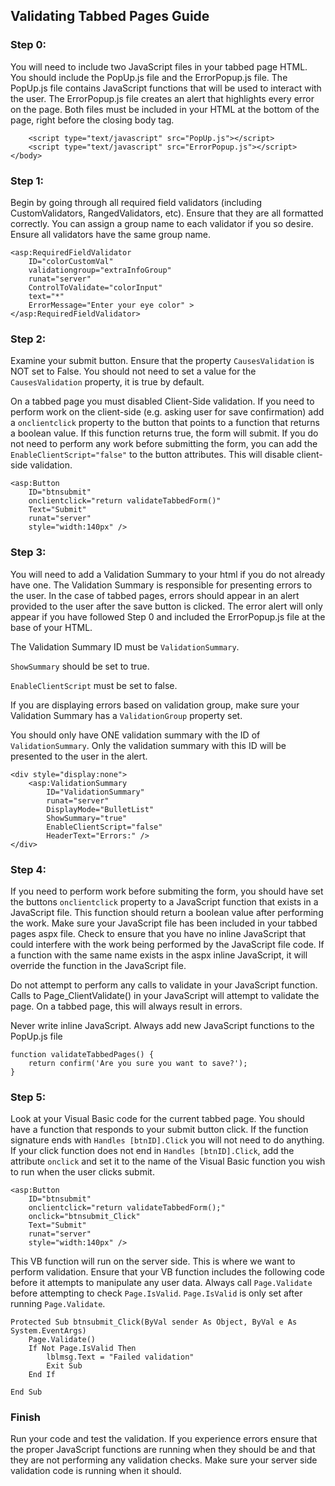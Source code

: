 ﻿## Validating Tabbed Pages Guide 

### Step 0: 

You will need to include two JavaScript files in your tabbed page HTML. You should include the PopUp.js file and the ErrorPopup.js file. The PopUp.js file contains JavaScript functions that will be used to interact with the user. The ErrorPopup.js file creates an alert that highlights every error on the page. Both files must be included in your HTML at the bottom of the page, right before the closing body tag.

```
	<script type="text/javascript" src="PopUp.js"></script>
    <script type="text/javascript" src="ErrorPopup.js"></script>
</body>
```


### Step 1: 

Begin by going through all required field validators (including CustomValidators, RangedValidators, etc). 
Ensure that they are all formatted correctly. You can assign a group name to each validator if you so desire. Ensure all validators have the same group name. 

```
<asp:RequiredFieldValidator 
    ID="colorCustomVal" 
    validationgroup="extraInfoGroup"
    runat="server" 
    ControlToValidate="colorInput" 
    text="*"
    ErrorMessage="Enter your eye color" > 
</asp:RequiredFieldValidator>
```


### Step 2: 

Examine your submit button. Ensure that the property `CausesValidation` is NOT set to False. You should not need
to set a value for the `CausesValidation` property, it is true by default.

On a tabbed page you must disabled Client-Side validation. If you need to perform work on the client-side (e.g. 
asking user for save confirmation) add a `onclientclick` property to the button that points to a function that returns a boolean value. If this function returns true, the form will submit. If you do not need to perform any work before submitting the form, you can add the `EnableClientScript="false"` to the button attributes. This will disable client-side validation. 

```
<asp:Button 
	ID="btnsubmit" 
	onclientclick="return validateTabbedForm()"
	Text="Submit" 
	runat="server"
	style="width:140px" />
```


### Step 3: 

You will need to add a Validation Summary to your html if you do not already have one. The Validation Summary is responsible for presenting errors to the user. In the case of tabbed pages, errors should appear in an alert provided to the user after the save button is clicked. The error alert will only appear if you have followed Step 0 and included the ErrorPopup.js file at the base of your HTML. 

The Validation Summary ID must be `ValidationSummary`.

`ShowSummary` should be set to true. 

`EnableClientScript` must be set to false. 

If you are displaying errors based on validation group, make sure your Validation Summary has a `ValidationGroup` property set. 

You should only have ONE validation summary with the ID of `ValidationSummary`. Only the validation summary with this ID will be presented to the user in the alert. 

```
<div style="display:none">
	<asp:ValidationSummary 
		ID="ValidationSummary"
		runat="server" 
		DisplayMode="BulletList"
		ShowSummary="true" 
		EnableClientScript="false"
		HeaderText="Errors:" />
</div>
```


### Step 4: 

If you need to perform work before submiting the form, you should have set the buttons `onclientclick` property to a JavaScript function that exists in a JavaScript file. This function should return a boolean value after performing
the work. Make sure your JavaScript file has been included in your tabbed pages aspx file. Check to ensure that 
you have no inline JavaScript that could interfere with the work being performed by the JavaScript file code. 
If a function with the same name exists in the aspx inline JavaScript, it will override the function in the JavaScript file. 

Do not attempt to perform any calls to validate in your JavaScript function. Calls to Page_ClientValidate() in your 
JavaScript will attempt to validate the page. On a tabbed page, this will always result in errors. 

Never write inline JavaScript. Always add new JavaScript functions to the PopUp.js file

```
function validateTabbedPages() {
    return confirm('Are you sure you want to save?');
}
```


### Step 5: 

Look at your Visual Basic code for the current tabbed page. You should have a function that responds to your submit 
button click. If the function signature ends with `Handles [btnID].Click` you will not need to do anything. 
If your click function does not end in `Handles [btnID].Click`, add the attribute `onclick` and set it to the name 
of the Visual Basic function you wish to run when the user clicks submit. 

```
<asp:Button 
	ID="btnsubmit" 
	onclientclick="return validateTabbedForm();"
	onclick="btnsubmit_Click" 
	Text="Submit" 
	runat="server"
	style="width:140px" />
```

This VB function will run on the server side. This is where we want to perform validation. Ensure that your VB 
function includes the following code before it attempts to manipulate any user data. Always call `Page.Validate` 
before attempting to check `Page.IsValid`. `Page.IsValid` is only set after running `Page.Validate`.

```
Protected Sub btnsubmit_Click(ByVal sender As Object, ByVal e As System.EventArgs)
	Page.Validate()
    If Not Page.IsValid Then
        lblmsg.Text = "Failed validation"
		Exit Sub
    End If

End Sub
```


### Finish

Run your code and test the validation. If you experience errors ensure that the proper JavaScript functions are 
running when they should be and that they are not performing any validation checks. Make sure your server side 
validation code is running when it should. 